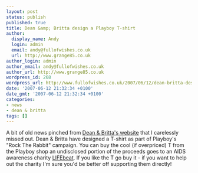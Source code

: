 ```yaml
---
layout: post
status: publish
published: true
title: Dean &amp; Britta design a Playboy T-shirt
author:
  display_name: Andy
  login: admin
  email: andy@fullofwishes.co.uk
  url: http://www.grange85.co.uk
author_login: admin
author_email: andy@fullofwishes.co.uk
author_url: http://www.grange85.co.uk
wordpress_id: 268
wordpress_url: http://www.fullofwishes.co.uk/2007/06/12/dean-britta-design-a-playboy-t-shirt/
date: '2007-06-12 21:32:34 +0100'
date_gmt: '2007-06-12 21:32:34 +0100'
categories:
- news
- dean & britta
tags: []
---
```

<p>A bit of old news pinched from <a href="http://www.deanandbritta.com">Dean &amp; Britta's website</a> that I carelessly missed out. Dean & Britta have designed a T-shirt as part of Playboy's "Rock The Rabbit" campaign. You can buy the cool (if overpriced) T <span class="removed_link" title="http://www.shopthebunny.com/Women+s++RTR+Dean+Britta+Tee+-+Pink/%2012891,default,sp.html;pgid=0000000000000000000000000000ukVXyccp;sid=Bx2S%20jJaYxAOVQ9NgbeGzjpaSx6KXwVYnAlA=?cgid=ROCK40&amp;start=4&amp;sz=1">from the Playboy shop</span> an undisclosed portion of the proceeds goes to an AIDS awareness charity <a href="http://www.lifebeat.org/">LIFEbeat</a>. If you like the T go buy it - if you want to help out the charity I'm sure you'd be better off <span class="removed_link" title="https://www.lifebeat.org/login.cfm/donate/true">supporting them directly</span>!</p>
